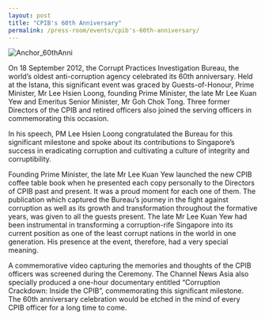 ```yaml
---
layout: post
title: "CPIB's 60th Anniversary"
permalink: /press-room/events/cpib's-60th-anniversary/
---
```


![Anchor_60thAnni](https://user-images.githubusercontent.com/84945723/124114826-9f2b4380-da9f-11eb-8ff4-9218e9443fd1.jpg)

On 18 September 2012, the Corrupt Practices Investigation Bureau, the world’s oldest anti-corruption agency celebrated its 60th anniversary. Held at the Istana, this significant event was graced by Guests-of-Honour, Prime Minister, Mr Lee Hsien Loong, founding Prime Minister, the late Mr Lee Kuan Yew and Emeritus Senior Minister, Mr Goh Chok Tong. Three former Directors of the CPIB and retired officers also joined the serving officers in commemorating this occasion.

In his speech, PM Lee Hsien Loong congratulated the Bureau for this significant milestone and spoke about its contributions to Singapore’s success in eradicating corruption and cultivating a culture of integrity and corruptibility.

Founding Prime Minister, the late Mr Lee Kuan Yew launched the new CPIB coffee table book when he presented each copy personally to the Directors of CPIB past and present. It was a proud moment for each one of them. The publication which captured the Bureau’s journey in the fight against corruption as well as its growth and transformation throughout the formative years, was given to all the guests present. The late Mr Lee Kuan Yew had been instrumental in transforming a corruption-rife Singapore into its current position as one of the least corrupt nations in the world in one generation. His presence at the event, therefore, had a very special meaning.

A commemorative video capturing the memories and thoughts of the CPIB officers was screened during the Ceremony. The Channel News Asia also specially produced a one-hour documentary entitled “Corruption Crackdown: Inside the CPIB”, commemorating this significant milestone. The 60th anniversary celebration would be etched in the mind of every CPIB officer for a long time to come.
